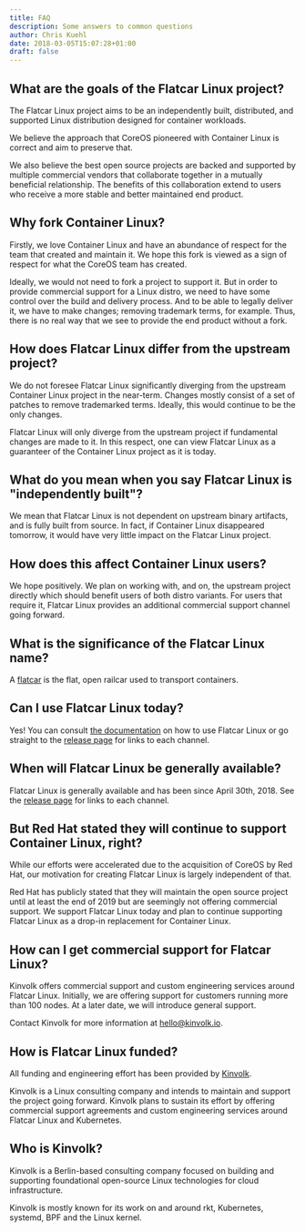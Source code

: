 ```yaml
---
title: FAQ
description: Some answers to common questions
author: Chris Kuehl
date: 2018-03-05T15:07:28+01:00
draft: false
---
```


## What are the goals of the Flatcar Linux project?

The Flatcar Linux project aims to be an independently built, distributed, and supported Linux distribution designed for container workloads.

We believe the approach that CoreOS pioneered with Container Linux is correct and aim to preserve that.

We also believe the best open source projects are backed and supported by multiple commercial vendors that collaborate together in a mutually beneficial relationship.
The benefits of this collaboration extend to users who receive a more stable and better maintained end product.

## Why fork Container Linux?

Firstly, we love Container Linux and have an abundance of respect for the team that created and maintain it.
We hope this fork is viewed as a sign of respect for what the CoreOS team has created.

Ideally, we would not need to fork a project to support it.
But in order to provide commercial support for a Linux distro, we need to have some control over the build and delivery process.
And to be able to legally deliver it, we have to make changes; removing trademark terms, for example.
Thus, there is no real way that we see to provide the end product without a fork.

## How does Flatcar Linux differ from the upstream project?

We do not foresee Flatcar Linux significantly diverging from the upstream Container Linux project in the near-term.
Changes mostly consist of a set of patches to remove trademarked terms. Ideally, this would continue to be the only changes.

Flatcar Linux will only diverge from the upstream project if fundamental changes are made to it.
In this respect, one can view Flatcar Linux as a guaranteer of the Container Linux project as it is today. 

## What do you mean when you say Flatcar Linux is "independently built"?

We mean that Flatcar Linux is not dependent on upstream binary artifacts, and is fully built from source.
In fact, if Container Linux disappeared tomorrow, it would have very little impact on the Flatcar Linux project.

## How does this affect Container Linux users?

We hope positively. We plan on working with, and on, the upstream project directly which should benefit users of both distro variants.
For users that require it, Flatcar Linux provides an additional commercial support channel going forward.

## What is the significance of the Flatcar Linux name?

A [flatcar](https://en.wikipedia.org/wiki/Flatcar) is the flat, open railcar used to transport containers.

## Can I use Flatcar Linux today?

Yes! You can consult [the documentation](https://docs.flatcar-linux.org/) on how to use Flatcar Linux or go straight to the [release page](https://www.flatcar-linux.org/releases/) for links to each channel.

## When will Flatcar Linux be generally available?

Flatcar Linux is generally available and has been since April 30th, 2018. See the [release page](https://www.flatcar-linux.org/releases/) for links to each channel.

## But Red Hat stated they will continue to support Container Linux, right?

While our efforts were accelerated due to the acquisition of CoreOS by Red Hat, our motivation for creating Flatcar Linux is largely independent of that.

Red Hat has publicly stated that they will maintain the open source project until at least the end of 2019 but are seemingly not offering commercial support. We support Flatcar Linux today and plan to continue supporting Flatcar Linux as a drop-in replacement for Container Linux.

## How can I get commercial support for Flatcar Linux?

Kinvolk offers commercial support and custom engineering services around Flatcar Linux. Initially, we are offering support for customers running more than 100 nodes. At a later date, we will introduce general support.

Contact Kinvolk for more information at [hello@kinvolk.io](mailto:hello@kinvolk.io).

## How is Flatcar Linux funded?

All funding and engineering effort has been provided by [Kinvolk](https://kinvolk.io).

Kinvolk is a Linux consulting company and intends to maintain and support the project going forward.
Kinvolk plans to sustain its effort by offering commercial support agreements and custom engineering services around Flatcar Linux and Kubernetes.

## Who is Kinvolk?

Kinvolk is a Berlin-based consulting company focused on building and supporting foundational open-source Linux technologies for cloud infrastructure.

Kinvolk is mostly known for its work on and around rkt, Kubernetes, systemd, BPF and the Linux kernel.
